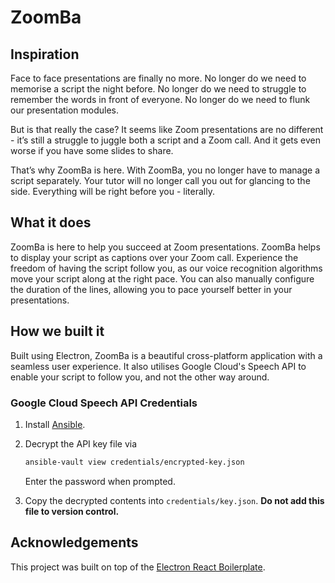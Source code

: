 # ZoomBa

## Inspiration

Face to face presentations are finally no more. No longer do we need to memorise a script the night before. No longer do we need to struggle to remember the words in front of everyone. No longer do we need to flunk our presentation modules.

But is that really the case? It seems like Zoom presentations are no different - it’s still a struggle to juggle both a script and a Zoom call. And it gets even worse if you have some slides to share.

That’s why ZoomBa is here. With ZoomBa, you no longer have to manage a script separately. Your tutor will no longer call you out for glancing to the side. Everything will be right before you - literally.

## What it does

ZoomBa is here to help you succeed at Zoom presentations. ZoomBa helps to display your script as captions over your Zoom call. Experience the freedom of having the script follow you, as our voice recognition algorithms move your script along at the right pace. You can also manually configure the duration of the lines, allowing you to pace yourself better in your presentations.

## How we built it

Built using Electron, ZoomBa is a beautiful cross-platform application with a seamless user experience. It also utilises Google Cloud's Speech API to enable your script to follow you, and not the other way around.

### Google Cloud Speech API Credentials

1. Install [Ansible](https://docs.ansible.com/ansible/latest/installation_guide/intro_installation.html).
1. Decrypt the API key file via

   ```sh
   ansible-vault view credentials/encrypted-key.json
   ```

   Enter the password when prompted.

1. Copy the decrypted contents into `credentials/key.json`. **Do not add this file to version control.**

## Acknowledgements

This project was built on top of the [Electron React Boilerplate](https://github.com/electron-react-boilerplate/electron-react-boilerplate).
